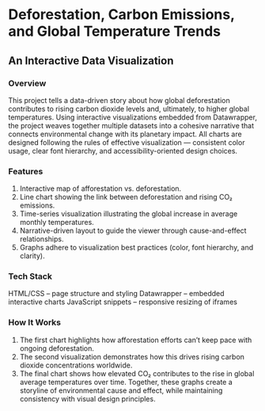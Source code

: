 # Deforestation, Carbon Emissions, and Global Temperature Trends
## An Interactive Data Visualization

### Overview
This project tells a data-driven story about how global deforestation contributes to rising carbon dioxide levels and, ultimately, to higher global temperatures. Using interactive visualizations embedded from Datawrapper, the project weaves together multiple datasets into a cohesive narrative that connects environmental change with its planetary impact. All charts are designed following the rules of effective visualization — consistent color usage, clear font hierarchy, and accessibility-oriented design choices. 

### Features
1. Interactive map of afforestation vs. deforestation.
2. Line chart showing the link between deforestation and rising CO₂ emissions.
3. Time-series visualization illustrating the global increase in average monthly temperatures.
4. Narrative-driven layout to guide the viewer through cause-and-effect relationships.
5. Graphs adhere to visualization best practices (color, font hierarchy, and clarity).

### Tech Stack
HTML/CSS – page structure and styling
Datawrapper – embedded interactive charts
JavaScript snippets – responsive resizing of iframes

### How It Works
1. The first chart highlights how afforestation efforts can’t keep pace with ongoing deforestation.
2. The second visualization demonstrates how this drives rising carbon dioxide concentrations worldwide.
3. The final chart shows how elevated CO₂ contributes to the rise in global average temperatures over time.
Together, these graphs create a storyline of environmental cause and effect, while maintaining consistency with visual design principles.

